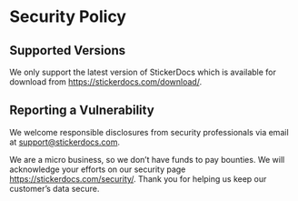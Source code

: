 # Security Policy

## Supported Versions

We only support the latest version of StickerDocs which is available for download from https://stickerdocs.com/download/.

## Reporting a Vulnerability

We welcome responsible disclosures from security professionals via email at support@stickerdocs.com.

We are a micro business, so we don’t have funds to pay bounties. We will acknowledge your efforts on our security page https://stickerdocs.com/security/. Thank you for helping us keep our customer’s data secure.
